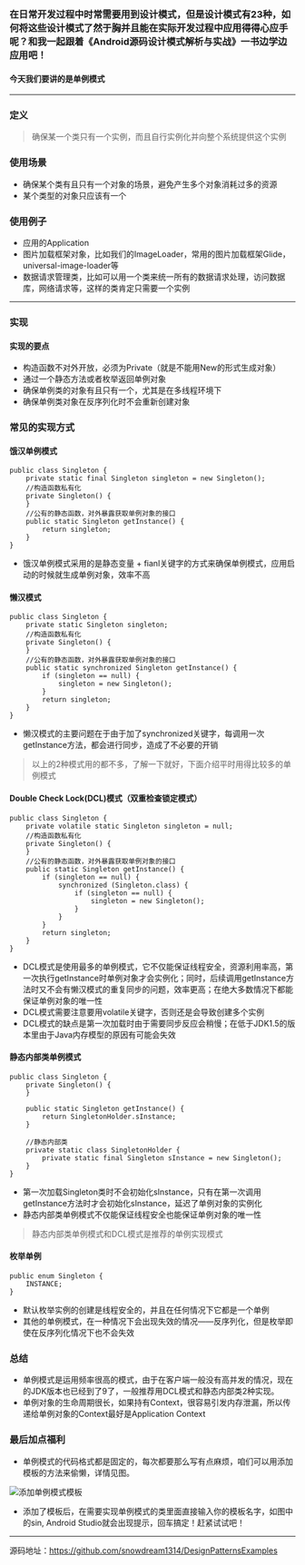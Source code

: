 ### 在日常开发过程中时常需要用到设计模式，但是设计模式有23种，如何将这些设计模式了然于胸并且能在实际开发过程中应用得得心应手呢？和我一起跟着《Android源码设计模式解析与实战》一书边学边应用吧！
#### 今天我们要讲的是单例模式
---
### 定义
> 确保某一个类只有一个实例，而且自行实例化并向整个系统提供这个实例
### 使用场景
- 确保某个类有且只有一个对象的场景，避免产生多个对象消耗过多的资源
- 某个类型的对象只应该有一个
### 使用例子
- 应用的Application
- 图片加载框架对象，比如我们的ImageLoader，常用的图片加载框架Glide，universal-image-loader等
- 数据请求管理类，比如可以用一个类来统一所有的数据请求处理，访问数据库，网络请求等，这样的类肯定只需要一个实例
---
### 实现
#### 实现的要点
- 构造函数不对外开放，必须为Private（就是不能用New的形式生成对象）
- 通过一个静态方法或者枚举返回单例对象
- 确保单例类的对象有且只有一个，尤其是在多线程环境下
- 确保单例类对象在反序列化时不会重新创建对象
### 常见的实现方式
#### 饿汉单例模式
```
public class Singleton {
    private static final Singleton singleton = new Singleton();
    //构造函数私有化
    private Singleton() {
    }
    //公有的静态函数，对外暴露获取单例对象的接口
    public static Singleton getInstance() {
        return singleton;
    }
}
```
- 饿汉单例模式采用的是静态变量 + fianl关键字的方式来确保单例模式，应用启动的时候就生成单例对象，效率不高
#### 懒汉模式

```
public class Singleton {
    private static Singleton singleton;
    //构造函数私有化
    private Singleton() {
    }
    //公有的静态函数，对外暴露获取单例对象的接口
    public static synchronized Singleton getInstance() {
        if (singleton == null) {
            singleton = new Singleton();
        }
        return singleton;
    }
}
```
- 懒汉模式的主要问题在于由于加了synchronized关键字，每调用一次getInstance方法，都会进行同步，造成了不必要的开销
> 以上的2种模式用的都不多，了解一下就好，下面介绍平时用得比较多的单例模式
#### Double Check Lock(DCL)模式（双重检查锁定模式）

```
public class Singleton {
    private volatile static Singleton singleton = null;
    //构造函数私有化
    private Singleton() {
    }
    //公有的静态函数，对外暴露获取单例对象的接口
    public static Singleton getInstance() {
        if (singleton == null) {
            synchronized (Singleton.class) {
                if (singleton == null) {
                    singleton = new Singleton();
                }
            }
        }
        return singleton;
    }
}
```
- DCL模式是使用最多的单例模式，它不仅能保证线程安全，资源利用率高，第一次执行getInstance时单例对象才会实例化；同时，后续调用getInstance方法时又不会有懒汉模式的重复同步的问题，效率更高；在绝大多数情况下都能保证单例对象的唯一性
- DCL模式需要注意要用volatile关键字，否则还是会导致创建多个实例
- DCL模式的缺点是第一次加载时由于需要同步反应会稍慢；在低于JDK1.5的版本里由于Java内存模型的原因有可能会失效
#### 静态内部类单例模式

```
public class Singleton {
    private Singleton() {
    }
    
    public static Singleton getInstance() {
        return SingletonHolder.sInstance;
    }
    
    //静态内部类
    private static class SingletonHolder {
        private static final Singleton sInstance = new Singleton();
    }
}
```
- 第一次加载Singleton类时不会初始化sInstance，只有在第一次调用getInstance方法时才会初始化sInstance，延迟了单例对象的实例化
- 静态内部类单例模式不仅能保证线程安全也能保证单例对象的唯一性
> 静态内部类单例模式和DCL模式是推荐的单例实现模式
#### 枚举单例

```
public enum Singleton {
    INSTANCE;
}
```
- 默认枚举实例的创建是线程安全的，并且在任何情况下它都是一个单例
- 其他的单例模式，在一种情况下会出现失效的情况——反序列化，但是枚举即使在反序列化情况下也不会失效
### 总结
- 单例模式是运用频率很高的模式，由于在客户端一般没有高并发的情况，现在的JDK版本也已经到了9了，一般推荐用DCL模式和静态内部类2种实现。
- 单例对象的生命周期很长，如果持有Context，很容易引发内存泄漏，所以传递给单例对象的Context最好是Application Context
### 最后加点福利
- 单例模式的代码格式都是固定的，每次都要那么写有点麻烦，咱们可以用添加模板的方法来偷懒，详情见图。

![添加单例模式模板](http://img.blog.csdn.net/20171009112412962?watermark/2/text/aHR0cDovL2Jsb2cuY3Nkbi5uZXQvbXl0aDEzMTQxMzE0/font/5a6L5L2T/fontsize/400/fill/I0JBQkFCMA==/dissolve/70/gravity/SouthEast)

- 添加了模板后，在需要实现单例模式的类里面直接输入你的模板名字，如图中的sin, Android Studio就会出现提示，回车搞定！赶紧试试吧！

---
源码地址：https://github.com/snowdream1314/DesignPatternsExamples